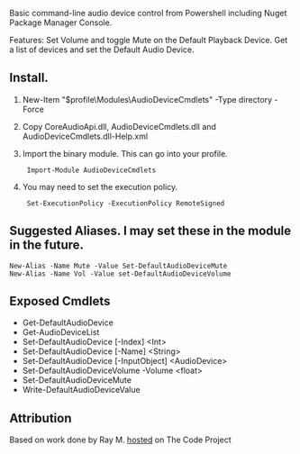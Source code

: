 Basic command-line audio device control from Powershell including Nuget Package Manager Console.

Features: Set Volume and toggle Mute on the Default Playback Device. Get a list of devices and set the Default Audio Device.

## Install.

1. New-Item "$profile\Modules\AudioDeviceCmdlets" -Type directory -Force
1. Copy CoreAudioApi.dll, AudioDeviceCmdlets.dll and AudioDeviceCmdlets.dll-Help.xml
1. Import the binary module. This can go into your profile.
        
		Import-Module AudioDeviceCmdlets

1. You may need to set the execution policy.

        Set-ExecutionPolicy -ExecutionPolicy RemoteSigned

## Suggested Aliases. I may set these in the module in the future.
    New-Alias -Name Mute -Value Set-DefaultAudioDeviceMute
    New-Alias -Name Vol -Value set-DefaultAudioDeviceVolume

## Exposed Cmdlets
* Get-DefaultAudioDevice
* Get-AudioDeviceList
* Set-DefaultAudioDevice [-Index] &lt;Int&gt;
* Set-DefaultAudioDevice [-Name] &lt;String&gt;
* Set-DefaultAudioDevice [-InputObject] &lt;AudioDevice&gt;
* Set-DefaultAudioDeviceVolume -Volume &lt;float&gt;
* Set-DefaultAudioDeviceMute
* Write-DefaultAudioDeviceValue

## Attribution
Based on work done by Ray M. <a href="http://www.codeproject.com/Articles/18520/Vista-Core-Audio-API-Master-Volume-Control">hosted</a> on The Code Project
